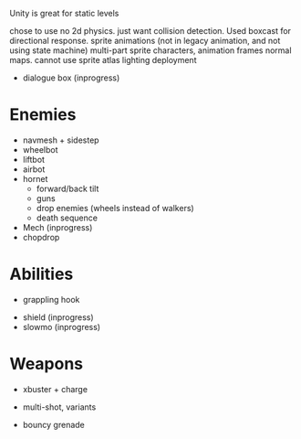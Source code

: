 
Unity is great for static levels

chose to use no 2d physics. just want collision detection. Used boxcast for directional response.
sprite animations (not in legacy animation, and not using state machine)
multi-part sprite characters, animation frames
normal maps. cannot use sprite atlas
lighting
deployment


- dialogue box (inprogress)

# Enemies
+ navmesh + sidestep
+ wheelbot
+ liftbot
+ airbot
+ hornet
  + forward/back tilt
  + guns
  + drop enemies (wheels instead of walkers)
  + death sequence
+ Mech (inprogress)
+ chopdrop

# Abilities
+ grappling hook
- shield (inprogress)
- slowmo (inprogress)

# Weapons
+ xbuster + charge
* multi-shot, variants
+ bouncy grenade
